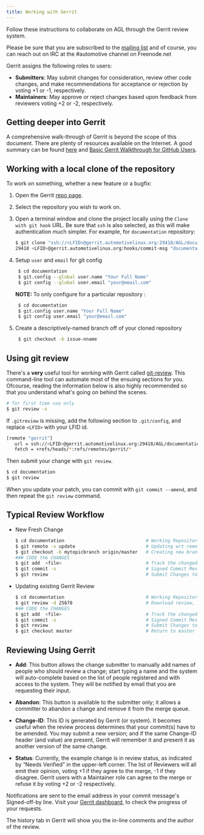```yaml
---
title: Working with Gerrit
---
```


Follow these instructions to collaborate on AGL through the Gerrit review
system.

Please be sure that you are subscribed to the [mailing
list](https://lists.automotivelinux.org/g/agl-dev-community) and of course, you
can reach out on IRC at the #automotive channel on Freenode.net

Gerrit assigns the following roles to users:

-  **Submitters**: May submit changes for consideration, review other code
   changes, and make recommendations for acceptance or rejection by voting +1 or
   -1, respectively.
-  **Maintainers**: May approve or reject changes based upon feedback from
   reviewers voting +2 or -2, respectively.

## Getting deeper into Gerrit

A comprehensive walk-through of Gerrit is beyond the scope of this document.
There are plenty of resources available on the Internet. A good summary can be
found [here](https://www.mediawiki.org/wiki/Gerrit/Tutorial) and [Basic Gerrit
Walkthrough for GitHub
Users](https://gerrit-review.googlesource.com/Documentation/intro-gerrit-walkthrough-github.html).

## Working with a local clone of the repository

To work on something, whether a new feature or a bugfix:

1. Open the Gerrit [repo
   page](https://gerrit.automotivelinux.org/gerrit/admin/repos/).

2. Select the repository you wish to work on.

3. Open a terminal window and clone the project locally using the ``Clone with
   git hook`` URL. Be sure that ``ssh`` is also selected, as this will make
   authentication much simpler. For example, for `documentation` repository:

    ```sh
    $ git clone "ssh://<LFID>@gerrit.automotivelinux.org:29418/AGL/documentation" && scp -p -P
    29418 <LFID>@gerrit.automotivelinux.org:hooks/commit-msg "documentation/.git/hooks/"
    ```

4. Setup `user` and `email` for git config

    ```sh
     $ cd documentation
     $ git.config --global user.name "Your Full Name"
     $ git config --global user.email "your@email.com"
    ```

      **NOTE:** To only configure for a particular repository :

    ```sh
     $ cd documentation
     $ git.config user.name "Your Full Name"
     $ git config user.email "your@email.com"
    ```

5. Create a descriptively-named branch off of your cloned repository

    ```sh
     $ git checkout -b issue-nname
    ```

## Using git review

There's a **very** useful tool for working with Gerrit called
[git-review](https://www.mediawiki.org/wiki/Gerrit/git-review). This
command-line tool can automate most of the ensuing sections for you. Ofcourse,
reading the information below is also highly recommended so that you understand
what's going on behind the scenes.

```sh
# for first time use only
$ git review -s
```
If `.gitreview` is missing, add the following section to ``.git/config``, and
replace ``<LFID>`` with your LFID id.

```sh
[remote "gerrit"]
   url = ssh://<LFID>@gerrit.automotivelinux.org:29418/AGL/documentation.git
   fetch = +refs/heads/*:refs/remotes/gerrit/*
```

Then submit your change with ``git review``.

```sh
$ cd documentation
$ git review
```

When you update your patch, you can commit with ``git commit --amend``, and then
repeat the ``git review`` command.

## Typical Review Workflow

   - New Fresh Change

      ```sh
      $ cd documentation                              # Working Repository
      $ git remote -v update                          # Updating wrt remote
      $ git checkout -b mytopicbranch origin/master   # Creating new branch
      ### CODE the CHANGES
      $ git add  <file>                               # Track the changed files
      $ git commit -s                                 # Signed Commit Message
      $ git review                                    # Submit Changes to review
      ```

   - Updating existing Gerrit Review

      ```sh
      $ cd documentation                              # Working Repository
      $ git review -d 25678                           # Download review, 25678 is change number
      ### CODE the CHANGES
      $ git add  <file>                               # Track the changed files
      $ git commit -s                                 # Signed Commit Message
      $ git review                                    # Submit Changes to review
      $ git checkout master                           # Return to master branch
      ```

## Reviewing Using Gerrit

-  **Add**: This button allows the change submitter to manually add names of
   people who should review a change; start typing a name and the system will
   auto-complete based on the list of people registered and with access to the
   system. They will be notified by email that you are requesting their input.

-  **Abandon**: This button is available to the submitter only; it allows a
   committer to abandon a change and remove it from the merge queue.

-  **Change-ID**: This ID is generated by Gerrit (or system). It becomes useful
   when the review process determines that your commit(s) have to be amended.
   You may submit a new version; and if the same Change-ID header (and value)
   are present, Gerrit will remember it and present it as another version of the
   same change.

-  **Status**: Currently, the example change is in review status, as indicated
   by “Needs Verified” in the upper-left corner. The list of Reviewers will all
   emit their opinion, voting +1 if they agree to the merge, -1 if they
   disagree. Gerrit users with a Maintainer role can agree to the merge or
   refuse it by voting +2 or -2 respectively.

Notifications are sent to the email address in your commit message's
Signed-off-by line. Visit your [Gerrit
dashboard](https://gerrit.automotivelinux.org/gerrit/dashboard/self), to check
the progress of your requests.

The history tab in Gerrit will show you the in-line comments and the author of
the review.
